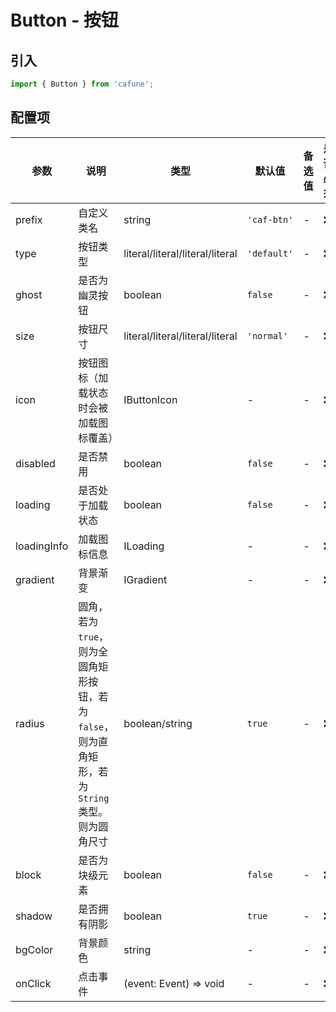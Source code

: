 # Button - 按钮

## 引入
```jsx
import { Button } from 'cafune';
```

## 配置项
| 参数 | 说明 | 类型 | 默认值 |备选值 | 是否必须 |
| --- | --- | --- | --- | --- | --- |
| prefix | 自定义类名 | string | `'caf-btn'` | - | ❌ |
| type | 按钮类型 | literal/literal/literal/literal | `'default'` | - | ❌ |
| ghost | 是否为幽灵按钮 | boolean | `false` | - | ❌ |
| size | 按钮尺寸 | literal/literal/literal/literal | `'normal'` | - | ❌ |
| icon | 按钮图标（加载状态时会被加载图标覆盖） | IButtonIcon | - | - | ❌ |
| disabled | 是否禁用 | boolean | `false` | - | ❌ |
| loading | 是否处于加载状态 | boolean | `false` | - | ❌ |
| loadingInfo | 加载图标信息 | ILoading | - | - | ❌ |
| gradient | 背景渐变 | IGradient | - | - | ❌ |
| radius | 圆角，若为`true`，则为全圆角矩形按钮，若为`false`，则为直角矩形，若为`String`类型。则为圆角尺寸 | boolean/string | `true` | - | ❌ |
| block | 是否为块级元素 | boolean | `false` | - | ❌ |
| shadow | 是否拥有阴影 | boolean | `true` | - | ❌ |
| bgColor | 背景颜色 | string | - | - | ❌ |
| onClick | 点击事件 | (event: Event) => void | - | - | ❌ |
